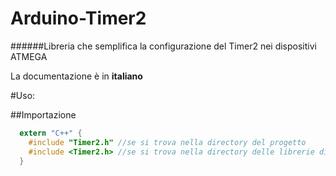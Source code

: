 # Arduino-Timer2
######Libreria che semplifica la configurazione del Timer2 nei dispositivi ATMEGA

La documentazione è in **italiano**

#Uso:

##Importazione
```C
  extern "C++" {
    #include "Timer2.h" //se si trova nella directory del progetto
    #include <Timer2.h> //se si trova nella directory delle librerie di Arduino
  }
```
